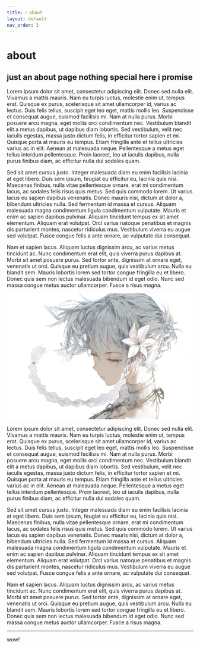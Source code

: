 ```yaml
---
title: ℹ️ about
layout: default
nav_order: 3
---
```


# about

## just an about page nothing special here i promise

Lorem ipsum dolor sit amet, consectetur adipiscing elit. Donec sed nulla elit. Vivamus a mattis mauris. Nam eu turpis luctus, molestie enim ut, tempus erat. Quisque ex purus, scelerisque sit amet ullamcorper id, varius ac lectus. Duis felis tellus, suscipit eget leo eget, mattis mollis leo. Suspendisse et consequat augue, euismod facilisis mi. Nam at nulla purus. Morbi posuere arcu magna, eget mollis orci condimentum nec. Vestibulum blandit elit a metus dapibus, ut dapibus diam lobortis. Sed vestibulum, velit nec iaculis egestas, massa justo dictum felis, in efficitur tortor sapien et mi. Quisque porta at mauris eu tempus. Etiam fringilla ante et tellus ultricies varius ac in elit. Aenean at malesuada neque. Pellentesque a metus eget tellus interdum pellentesque. Proin laoreet, leo ut iaculis dapibus, nulla purus finibus diam, ac efficitur nulla dui sodales quam.

Sed sit amet cursus justo. Integer malesuada diam eu enim facilisis lacinia at eget libero. Duis sem ipsum, feugiat eu efficitur eu, lacinia quis nisi. Maecenas finibus, nulla vitae pellentesque ornare, erat mi condimentum lacus, ac sodales felis risus quis metus. Sed quis commodo lorem. Ut varius lacus eu sapien dapibus venenatis. Donec mauris nisi, dictum at dolor a, bibendum ultricies nulla. Sed fermentum id massa et cursus. Aliquam malesuada magna condimentum ligula condimentum vulputate. Mauris et enim ac sapien dapibus pulvinar. Aliquam tincidunt tempus ex sit amet elementum. Aliquam erat volutpat. Orci varius natoque penatibus et magnis dis parturient montes, nascetur ridiculus mus. Vestibulum viverra eu augue sed volutpat. Fusce congue felis a ante ornare, ac vulputate dui consequat.

Nam et sapien lacus. Aliquam luctus dignissim arcu, ac varius metus tincidunt ac. Nunc condimentum erat elit, quis viverra purus dapibus at. Morbi sit amet posuere purus. Sed tortor ante, dignissim at ornare eget, venenatis ut orci. Quisque eu pretium augue, quis vestibulum arcu. Nulla eu blandit sem. Mauris lobortis lorem sed tortor congue fringilla eu et libero. Donec quis sem non lectus malesuada bibendum id eget odio. Nunc sed massa congue metus auctor ullamcorper. Fusce a risus magna.

![something](/assets/images/something.jpg)

Lorem ipsum dolor sit amet, consectetur adipiscing elit. Donec sed nulla elit. Vivamus a mattis mauris. Nam eu turpis luctus, molestie enim ut, tempus erat. Quisque ex purus, scelerisque sit amet ullamcorper id, varius ac lectus. Duis felis tellus, suscipit eget leo eget, mattis mollis leo. Suspendisse et consequat augue, euismod facilisis mi. Nam at nulla purus. Morbi posuere arcu magna, eget mollis orci condimentum nec. Vestibulum blandit elit a metus dapibus, ut dapibus diam lobortis. Sed vestibulum, velit nec iaculis egestas, massa justo dictum felis, in efficitur tortor sapien et mi. Quisque porta at mauris eu tempus. Etiam fringilla ante et tellus ultricies varius ac in elit. Aenean at malesuada neque. Pellentesque a metus eget tellus interdum pellentesque. Proin laoreet, leo ut iaculis dapibus, nulla purus finibus diam, ac efficitur nulla dui sodales quam.

Sed sit amet cursus justo. Integer malesuada diam eu enim facilisis lacinia at eget libero. Duis sem ipsum, feugiat eu efficitur eu, lacinia quis nisi. Maecenas finibus, nulla vitae pellentesque ornare, erat mi condimentum lacus, ac sodales felis risus quis metus. Sed quis commodo lorem. Ut varius lacus eu sapien dapibus venenatis. Donec mauris nisi, dictum at dolor a, bibendum ultricies nulla. Sed fermentum id massa et cursus. Aliquam malesuada magna condimentum ligula condimentum vulputate. Mauris et enim ac sapien dapibus pulvinar. Aliquam tincidunt tempus ex sit amet elementum. Aliquam erat volutpat. Orci varius natoque penatibus et magnis dis parturient montes, nascetur ridiculus mus. Vestibulum viverra eu augue sed volutpat. Fusce congue felis a ante ornare, ac vulputate dui consequat.

Nam et sapien lacus. Aliquam luctus dignissim arcu, ac varius metus tincidunt ac. Nunc condimentum erat elit, quis viverra purus dapibus at. Morbi sit amet posuere purus. Sed tortor ante, dignissim at ornare eget, venenatis ut orci. Quisque eu pretium augue, quis vestibulum arcu. Nulla eu blandit sem. Mauris lobortis lorem sed tortor congue fringilla eu et libero. Donec quis sem non lectus malesuada bibendum id eget odio. Nunc sed massa congue metus auctor ullamcorper. Fusce a risus magna.

----
wow!